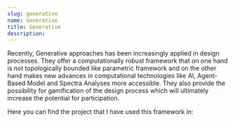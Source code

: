 ```yaml
---
slug: generative
name: Generative
title: Generative
description:
---
```


Recently, Generative approaches has been increasingly applied in design processes. They offer a computationally robust framework that on one hand is not topologically bounded like parametric framework and on the other hand makes new advances in computational technologies like AI, Agent-Based Model and Spectra Analyses more accessible. They also provide the possibility for gamification of the design process which will ultimately increase the potential for participation.

Here you can find the project that I have used this framework in:
